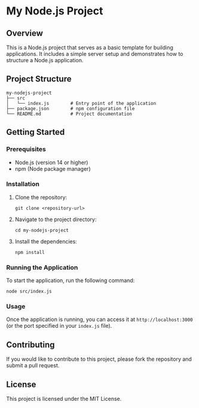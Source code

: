 # My Node.js Project

## Overview
This is a Node.js project that serves as a basic template for building applications. It includes a simple server setup and demonstrates how to structure a Node.js application.

## Project Structure
```
my-nodejs-project
├── src
│   └── index.js        # Entry point of the application
├── package.json        # npm configuration file
└── README.md           # Project documentation
```

## Getting Started

### Prerequisites
- Node.js (version 14 or higher)
- npm (Node package manager)

### Installation
1. Clone the repository:
   ```
   git clone <repository-url>
   ```
2. Navigate to the project directory:
   ```
   cd my-nodejs-project
   ```
3. Install the dependencies:
   ```
   npm install
   ```

### Running the Application
To start the application, run the following command:
```
node src/index.js
```

### Usage
Once the application is running, you can access it at `http://localhost:3000` (or the port specified in your `index.js` file).

## Contributing
If you would like to contribute to this project, please fork the repository and submit a pull request.

## License
This project is licensed under the MIT License.